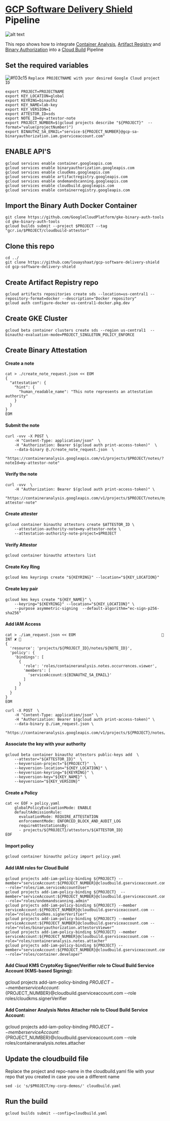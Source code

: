 # [GCP Software Delivery Shield](https://cloud.google.com/solutions/software-supply-chain-security) Pipeline

![alt text](SDS.jpg)


This repo shows how to integrate [Container Analysis](https://cloud.google.com/container-analysis/docs), [Artifact Registry](https://cloud.google.com/artifact-registry) and [Binary Authorization](https://cloud.google.com/binary-authorization) into a [Cloud Build](https://cloud.google.com/build) Pipeline

## Set the required variables

![#f03c15](https://via.placeholder.com/15/f03c15/f03c15.png) `Replace PROJECTNAME with your desired Google Cloud project ID`


```
export PROJECT=PROJECTNAME
export KEY_LOCATION=global
export KEYRING=binauthz
export KEY_NAME=lab-key
export KEY_VERSION=1
export ATTESTOR_ID=sds
export NOTE_ID=my-attestor-note
export PROJECT_NUMBER=$(gcloud projects describe "${PROJECT}"  --format="value(projectNumber)")
export BINAUTHZ_SA_EMAIL="service-${PROJECT_NUMBER}@gcp-sa-binaryauthorization.iam.gserviceaccount.com"
```

## ENABLE API'S

```
gcloud services enable container.googleapis.com
gcloud services enable binaryauthorization.googleapis.com
gcloud services enable cloudkms.googleapis.com
gcloud services enable artifactregistry.googleapis.com
gcloud services enable ondemandscanning.googleapis.com
gcloud services enable cloudbuild.googleapis.com
gcloud services enable containerregistry.googleapis.com
```

## Import the Binary Auth Docker Container
```
git clone https://github.com/GoogleCloudPlatform/gke-binary-auth-tools
cd gke-binary-auth-tools
gcloud builds submit --project $PROJECT --tag "gcr.io/$PROJECT/cloudbuild-attestor"
```
## Clone this repo
```
cd ../
git clone https://github.com/louayshaat/gcp-software-delivery-shield
cd gcp-software-delivery-shield
```



## Create Artifact Repistry repo
```
gcloud artifacts repositories create sds --location=us-central1 --repository-format=docker --description="Docker repository"
gcloud auth configure-docker us-central1-docker.pkg.dev
```

## Create GKE Cluster
```
gcloud beta container clusters create sds --region us-central1  --binauthz-evaluation-mode=PROJECT_SINGLETON_POLICY_ENFORCE
```
## Create Binary Attestation

#### Create a note
```
cat > ./create_note_request.json << EOM
{
  "attestation": {
    "hint": {
      "human_readable_name": "This note represents an attestation authority"
    }
  }
}
EOM
```

#### Submit the note

```
curl -vvv -X POST \
    -H "Content-Type: application/json"  \
    -H "Authorization: Bearer $(gcloud auth print-access-token)"  \
    --data-binary @./create_note_request.json  \
    "https://containeranalysis.googleapis.com/v1/projects/$PROJECT/notes/?noteId=my-attestor-note"
```

#### Verify the note

```
curl -vvv  \
    -H "Authorization: Bearer $(gcloud auth print-access-token)" \
    "https://containeranalysis.googleapis.com/v1/projects/$PROJECT/notes/my-attestor-note"
```

#### Create attester

```
gcloud container binauthz attestors create $ATTESTOR_ID \
    --attestation-authority-note=my-attestor-note \
    --attestation-authority-note-project=$PROJECT
```
    
#### Verify Attestor
```
gcloud container binauthz attestors list
```

#### Create Key Ring
```
gcloud kms keyrings create "${KEYRING}" --location="${KEY_LOCATION}"
```
#### Create key pair
```
gcloud kms keys create "${KEY_NAME}" \
    --keyring="${KEYRING}" --location="${KEY_LOCATION}" \
    --purpose asymmetric-signing  --default-algorithm="ec-sign-p256-sha256"
```    
#### Add IAM Access

```
cat > ./iam_request.json << EOM                                       INT ✘ 
{
  'resource': 'projects/${PROJECT_ID}/notes/${NOTE_ID}',
  'policy': {
    'bindings': [
      {
        'role': 'roles/containeranalysis.notes.occurrences.viewer',
        'members': [
          'serviceAccount:${BINAUTHZ_SA_EMAIL}'
        ]
      }
    ]
  }
}
EOM
```


```
curl -X POST  \
    -H "Content-Type: application/json" \
    -H "Authorization: Bearer $(gcloud auth print-access-token)" \
    --data-binary @./iam_request.json \
    "https://containeranalysis.googleapis.com/v1/projects/${PROJECT}/notes/${NOTE_ID}:setIamPolicy"
```


#### Associate the key with your authority
```
gcloud beta container binauthz attestors public-keys add  \
    --attestor="${ATTESTOR_ID}"  \
    --keyversion-project="${PROJECT}"  \
    --keyversion-location="${KEY_LOCATION}" \
    --keyversion-keyring="${KEYRING}" \
    --keyversion-key="${KEY_NAME}" \
    --keyversion="${KEY_VERSION}"
```
#### Create a Policy
```
cat << EOF > policy.yaml
    globalPolicyEvaluationMode: ENABLE
    defaultAdmissionRule:
      evaluationMode: REQUIRE_ATTESTATION
      enforcementMode: ENFORCED_BLOCK_AND_AUDIT_LOG
      requireAttestationsBy:
      - projects/${PROJECT}/attestors/${ATTESTOR_ID}
EOF
```

#### Import policy
```
gcloud container binauthz policy import policy.yaml
```

#### Add IAM roles for Cloud Build

```
gcloud projects add-iam-policy-binding ${PROJECT} --member="serviceAccount:${PROJECT_NUMBER}@cloudbuild.gserviceaccount.com" --role="roles/iam.serviceAccountUser"
gcloud projects add-iam-policy-binding ${PROJECT}  --member="serviceAccount:${PROJECT_NUMBER}@cloudbuild.gserviceaccount.com" --role="roles/ondemandscanning.admin"
gcloud projects add-iam-policy-binding ${PROJECT} --member serviceAccount:${PROJECT_NUMBER}@cloudbuild.gserviceaccount.com --role="roles/cloudkms.signerVerifier"
gcloud projects add-iam-policy-binding ${PROJECT} --member serviceAccount:${PROJECT_NUMBER}@cloudbuild.gserviceaccount.com --role="roles/binaryauthorization.attestorsViewer"
gcloud projects add-iam-policy-binding ${PROJECT} --member serviceAccount:${PROJECT_NUMBER}@cloudbuild.gserviceaccount.com --role="roles/containeranalysis.notes.attacher"
gcloud projects add-iam-policy-binding ${PROJECT} --member="serviceAccount:${PROJECT_NUMBER}@cloudbuild.gserviceaccount.com" --role="roles/container.developer"
```

#### Add Cloud KMS CryptoKey Signer/Verifier role to Cloud Build Service Account (KMS-based Signing):

gcloud projects add-iam-policy-binding ${PROJECT} --member serviceAccount:${PROJECT_NUMBER}@cloudbuild.gserviceaccount.com --role roles/cloudkms.signerVerifier

#### Add Container Analysis Notes Attacher role to Cloud Build Service Account:

gcloud projects add-iam-policy-binding ${PROJECT} --member serviceAccount:${PROJECT_NUMBER}@cloudbuild.gserviceaccount.com --role roles/containeranalysis.notes.attacher

## Update the cloudbuild file

Replace the project and repo-name in the cloudbuild.yaml file with your repo that you created in case you use a different name
```
sed -ic 's/$PROJECT/my-corp-demos/' cloudbuild.yaml
```

## Run the build
```
gcloud builds submit --config=cloudbuild.yaml
```
